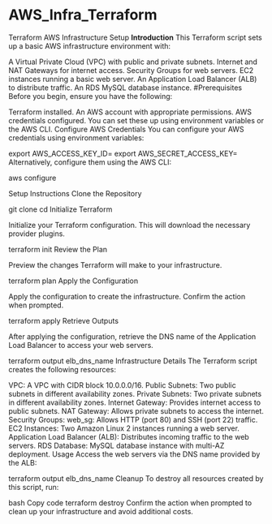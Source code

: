 # AWS_Infra_Terraform
Terraform AWS Infrastructure Setup
**Introduction**
This Terraform script sets up a basic AWS infrastructure environment with:

A Virtual Private Cloud (VPC) with public and private subnets.
Internet and NAT Gateways for internet access.
Security Groups for web servers.
EC2 instances running a basic web server.
An Application Load Balancer (ALB) to distribute traffic.
An RDS MySQL database instance.
#Prerequisites
Before you begin, ensure you have the following:

Terraform installed.
An AWS account with appropriate permissions.
AWS credentials configured. You can set these up using environment variables or the AWS CLI.
Configure AWS Credentials
You can configure your AWS credentials using environment variables:

export AWS_ACCESS_KEY_ID=<your-access-key-id>
export AWS_SECRET_ACCESS_KEY=<your-secret-access-key>
Alternatively, configure them using the AWS CLI:

aws configure

Setup Instructions
Clone the Repository

git clone <repository-url>
cd <repository-directory>
Initialize Terraform

Initialize your Terraform configuration. This will download the necessary provider plugins.

terraform init
Review the Plan

Preview the changes Terraform will make to your infrastructure.

terraform plan
Apply the Configuration

Apply the configuration to create the infrastructure. Confirm the action when prompted.

terraform apply
Retrieve Outputs

After applying the configuration, retrieve the DNS name of the Application Load Balancer to access your web servers.

terraform output elb_dns_name
Infrastructure Details
The Terraform script creates the following resources:

VPC: A VPC with CIDR block 10.0.0.0/16.
Public Subnets: Two public subnets in different availability zones.
Private Subnets: Two private subnets in different availability zones.
Internet Gateway: Provides internet access to public subnets.
NAT Gateway: Allows private subnets to access the internet.
Security Groups:
web_sg: Allows HTTP (port 80) and SSH (port 22) traffic.
EC2 Instances: Two Amazon Linux 2 instances running a web server.
Application Load Balancer (ALB): Distributes incoming traffic to the web servers.
RDS Database: MySQL database instance with multi-AZ deployment.
Usage
Access the web servers via the DNS name provided by the ALB:

terraform output elb_dns_name
Cleanup
To destroy all resources created by this script, run:

bash
Copy code
terraform destroy
Confirm the action when prompted to clean up your infrastructure and avoid additional costs.
